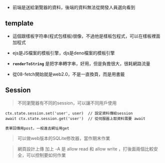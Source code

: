 * 前端是送給瀏覽器的資料，後端的資料無法從開發人員選向看到



## template

* 這個跟樣板字符串(程式包樣板)很像，不過他是樣板包程式，可以在樣板裡面加程式
* ejs是JS檔案的模板引擎，djs是deno檔案的模板引擎

* **`renderToString`** 是把字串轉字串，好用，但是負擔很大，很耗網路流量

* 從08-fetch開始就是web2.0，不是一直換頁，而是用書籤



## Session

> 不同瀏覽器有不同的session，可以讓不同用戶使用

```
ctx.state.session.set('user', user)  // 設定資料傳給session
await ctx.state.session.get('user')  // 從伺服器上取資料需要 await
```







```
表單回傳用post，一般進去網址用get
```



> 可以做web版本的SQLite修改器，當作期末作業

>網頁設計上傳 加上 -A 是 allow read 和 allow write ，打後面兩個比較安全，可以控制要如何作業